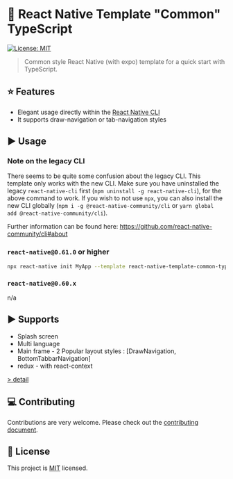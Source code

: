 # :space_invader: React Native Template "Common" TypeScript

<p>
  <a href="https://github.com/yangga/react-native-template-common-typescript/blob/master/LICENSE">
    <img alt="License: MIT" src="https://img.shields.io/badge/License-MIT-yellow.svg" target="_blank" />
  </a>
</p>

> Common style React Native (with expo) template for a quick start with TypeScript.

## :star: Features

- Elegant usage directly within the [React Native CLI](https://github.com/react-native-community/cli)
- It supports draw-navigation or tab-navigation styles

## :arrow_forward: Usage

### Note on the legacy CLI

There seems to be quite some confusion about the legacy CLI. This template only works with the new CLI. Make sure you have uninstalled the legacy `react-native-cli` first (`npm uninstall -g react-native-cli`), for the above command to work. If you wish to not use `npx`, you can also install the new CLI globally (`npm i -g @react-native-community/cli` or `yarn global add @react-native-community/cli`).

Further information can be found here: https://github.com/react-native-community/cli#about

### `react-native@0.61.0` or higher

```sh
npx react-native init MyApp --template react-native-template-common-typescript
```

### `react-native@0.60.x`

n/a

## :arrow_forward: Supports

- Splash screen
- Multi language
- Main frame - 2 Popular layout styles : [DrawNavigation, BottomTabbarNavigation]
- redux - with react-context

[> detail](template/README.md)

## :computer: Contributing

Contributions are very welcome. Please check out the [contributing document](CONTRIBUTING.md).

## :bookmark: License

This project is [MIT](LICENSE) licensed.
